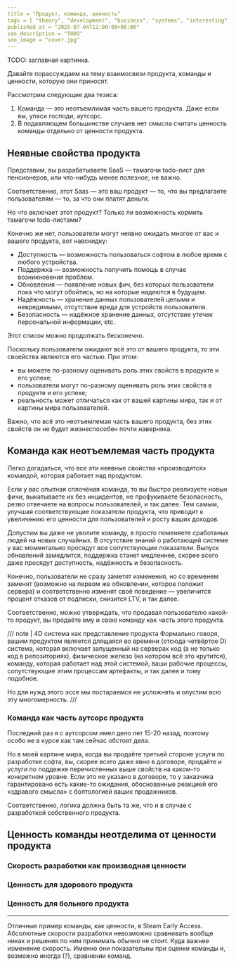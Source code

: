 ```yaml
---
title = "Продукт, команда, ценность"
tags = [ "theory", "development", "business", "systems", "interesting"]
published_at = "2025-07-04T12:00:00+00:00"
seo_description = "TODO"
seo_image = "cover.jpg"
---
```


TODO: заглавная картинка.

Давайте порассуждаем на тему взаимосвязи продукта, команды и ценности, которую они приносят.

Рассмотрим следующие два тезиса:

1. Команда — это неотъемлимая часть вашего продукта. Даже если вы, упаси господи, аутсорс.
2. В подавляющем большинстве случаев нет смысла считать ценность команды отдельно от ценности продукта.

## Неявные свойства продукта

Представим, вы разрабатываете SaaS — тамагочи todo-лист для пенсионеров, или что-нибудь менее полезное, не важно.

Соответственно, этот Saas — это ваш продукт — то, что вы предлагаете пользователям — то, за что они платят деньги.

Но что включает этот продукт? Только ли возможность кормить тамагочи todo-листами?

Конечно же нет, пользователи могут неявно ожидать многое от вас и вашего продукта, вот навскидку:

- Доступность — возможность пользоваться софтом в любое время с любого устройства.
- Поддержка — возможность получить помощь в случае возникновения проблем.
- Обновления — появление новых фич, без которых пользователи пока что могут обойтись, но на которые надеются в будущем.
- Надёжность — хранение данных пользователей целыми и невредимыми, отсутствие вреда для устройств пользователя.
- Безопасность — надёжное хранение данных, отсутствие утечек персональной информации, etc.

Этот список можно продолжать бесконечно.

Поскольку пользователи ожидают всё это от вашего продукта, то эти своейства являются его частью. При этом:

- вы можете по-разному оценивать роль этих свойств в продукте и его успехе;
- пользователи могут по-разному оценивать роль этих свойств в продукте и его успехе;
- реальность может отличаться как от вашей картины мира, так и от картины мира пользователей.

Важно, что всё это неотъемлемая часть вашего продукта, без этих свойств он не будет жизнеспособен почти наверняка.

## Команда как неотъемлемая часть продукта

Легко догадаться, что все эти неявные свойства «производятся» командой, которая работает над продуктом.

Если у вас опытная сплочёная команда, то вы быстро реализуете новые фичи, выкатываете их без инцидентов, не профукиваете безопасность, резво отвечаете на вопросы пользователей, и так далее. Тем самым, улучшая соответствующие показатели продукта, что приводит к увеличению его ценности для пользователей и росту ваших доходов.

Допустим вы даже не уволите команду, в просто поменяете сработаных людей на новых случайных. В отсутствие знаний о работающей системе у вас моментально просядут все сопутствующие показатели. Выпуск обновлений замедлится, поддержка станет медленнее, скорее всего даже просядут доступность, надёжность и безопасность.

Конечно, пользователи не сразу заметят изменения, но со временем заменят (возможно на первом же обновлении, которое положит сервера) и соответственно изменят своё поведение — увеличится процент отказов от подписки, снизится LTV, и так далее.

Соответственно, можно утверждать, что продавая пользователю какой-то продукт, вы продаёте ему и свою команду как часть этого продукта.

/// note | 4D система как представление продукта
Формально говоря, вашим продуктом является длящаяся во времени (отсюда четвёртое D) система, которая включает запущенный на серверах код (а не только код в репозиториях), физическое железо (на котором всё это крутится), команду, которая работает над этой системой, ваши рабочие процессы, сопутствующие этим процессам артефакты, и так далее и тому подобное.

Но для нужд этого эссе мы постараемся не усложнять и опустим всю эту многомерность.
///

### Команда как часть аутсорс продукта

Последний раз я с аутсорсом имел дело лет 15-20 назад, поэтому особо не в курсе как там сейчас обстоят дела.

Но в моей картине мира, когда вы продаёте третьей стороне услуги по разработке софта, вы, скорее всего даже явно в договоре, продаёте и услуги по поддежке перечисленных выше свойств на каком-то конкретном уровне. Если это не указано в договоре, то у заказчика гарантировано есть какие-то ожидания, обоснованные реакцией его «здравого смысла» с болтологией ваших продажников.

Соответственно, логика должна быть та же, что и в случае с разработкой собственного продукта.

## Ценность команды неотделима от ценности продукта

### Скорость разработки как производная ценности

### Ценность для здорового продукта

### Ценность для больного продукта



---

Отличные пример команды, как ценности, в Steam Early Access.
Абсолютные скорости разработки невозможно сравнивать вообще никак и решения по ним принимать обычно не стоит. Куда важнее изменение скорость. Именно они показательны при оценки команды и, возможно иногда (?), сравнении команд.
